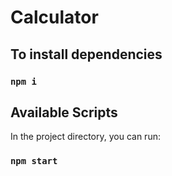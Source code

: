 # Calculator

## To install dependencies

### `npm i`

## Available Scripts

In the project directory, you can run:

### `npm start`
